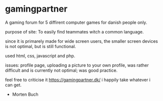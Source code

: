 # gamingpartner
A gaming forum for 5 diffirent computer games for danish people only.

purpose of site: To easily find teammates witch a common language.

since it is primarely made for wide screen users, the smaller screen devices is not optimal, but is still functional.

used html, css, javascript and php.

issues: profile page, uploading a picture to your own profile, was rather difficult and is currently not optimal; was good practice.

feel free to criticise it https://gamingpartner.dk/ i happily take whatever i can get.

- Morten Buch
